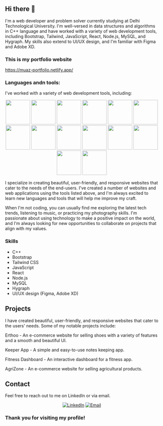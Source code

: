 ## Hi there 👋

I'm a web developer and problem solver currently studying at Delhi Technological University. I'm well-versed in data structures and algorithms in C++ language and have worked with a variety of web development tools, including Bootstrap, Tailwind, JavaScript, React, Node.js, MySQL, and Hygraph. My skills also extend to UI/UX design, and I'm familiar with Figma and Adobe XD.

### This is my portfolio website

https://muaz-portfolio.netlify.app/

### Languages andn tools:
I've worked with a variety of web development tools, including:

<p align="center" >

<img height=80 src="https://cdn.jsdelivr.net/gh/devicons/devicon/icons/c/c-original.svg" />
<img height=80 src="https://cdn.jsdelivr.net/gh/devicons/devicon/icons/cplusplus/cplusplus-original.svg" />
<img height=80 src="https://www.vectorlogo.zone/logos/w3_html5/w3_html5-icon.svg">
<img height=80 src="https://www.vectorlogo.zone/logos/w3_css/w3_css-icon.svg">
<img height=80 src="https://www.vectorlogo.zone/logos/reactjs/reactjs-icon.svg">
<img height=80 src="https://www.vectorlogo.zone/logos/python/python-icon.svg">
<img height=80 src="https://www.vectorlogo.zone/logos/getbootstrap/getbootstrap-icon.svg">
<img height=80 src="https://cdn.jsdelivr.net/gh/devicons/devicon/icons/materialui/materialui-original.svg" />
<img height=80 src="https://www.vectorlogo.zone/logos/tailwindcss/tailwindcss-icon.svg">
<img height=80 src="https://www.vectorlogo.zone/logos/git-scm/git-scm-icon.svg">
<img height=80 src="https://www.vectorlogo.zone/logos/firebase/firebase-icon.svg">
<img height=80 src="https://www.vectorlogo.zone/logos/r-project/r-project-icon.svg">
<img height=80 src="https://cdn.jsdelivr.net/gh/devicons/devicon/icons/numpy/numpy-original.svg" />
<img width=80 height=80 src="https://cdn.jsdelivr.net/gh/devicons/devicon/icons/pandas/pandas-original.svg" />
</p>

I specialize in creating beautiful, user-friendly, and responsive websites that cater to the needs of the end-users. I've created a number of websites and web applications using the tools listed above, and I'm always excited to learn new languages and tools that will help me improve my craft.

When I'm not coding, you can usually find me exploring the latest tech trends, listening to music, or practicing my photography skills. I'm passionate about using technology to make a positive impact on the world, and I'm always looking for new opportunities to collaborate on projects that align with my values.

### Skills
* C++
* Bootstrap
* Tailwind CSS
* JavaScript
* React
* Node.js
* MySQL
* Hygraph
* UI/UX design (Figma, Adobe XD)


## Projects

I have created beautiful, user-friendly, and responsive websites that cater to the users' needs. Some of my notable projects include:

Erthoo - An e-commerce website for selling shoes with a variety of features and a smooth and beautiful UI.

Keeper App - A simple and easy-to-use notes keeping app.

Fitness Dashboard - An interactive dashboard for a fitness app.

AgriZone - An e-commerce website for selling agricultural products.

## Contact

Feel free to reach out to me on LinkedIn or via email.

<p align="center">
  <a href="https://www.linkedin.com/in/muazaqdas/"><img src="https://img.shields.io/badge/LinkedIn-0077B5?style=for-the-badge&logo=linkedin&logoColor=white" alt="LinkedIn"></a>
  <a href="mailto:muazaqdassh@gmail.com"><img src="https://img.shields.io/badge/Gmail-D14836?style=for-the-badge&logo=gmail&logoColor=white" alt="Email"></a>
</p>

### Thank you for visiting my profile!
